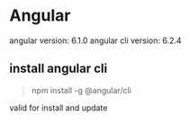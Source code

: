 # Angular

angular version: 6.1.0
angular cli version: 6.2.4


## install angular cli

> npm install -g @angular/cli

valid for install and update